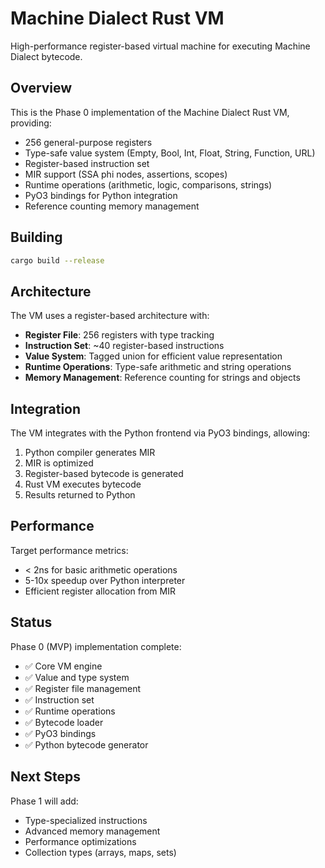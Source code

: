 # Machine Dialect Rust VM

High-performance register-based virtual machine for executing Machine Dialect bytecode.

## Overview

This is the Phase 0 implementation of the Machine Dialect Rust VM, providing:

- 256 general-purpose registers
- Type-safe value system (Empty, Bool, Int, Float, String, Function, URL)
- Register-based instruction set
- MIR support (SSA phi nodes, assertions, scopes)
- Runtime operations (arithmetic, logic, comparisons, strings)
- PyO3 bindings for Python integration
- Reference counting memory management

## Building

```bash
cargo build --release
```

## Architecture

The VM uses a register-based architecture with:

- **Register File**: 256 registers with type tracking
- **Instruction Set**: ~40 register-based instructions
- **Value System**: Tagged union for efficient value representation
- **Runtime Operations**: Type-safe arithmetic and string operations
- **Memory Management**: Reference counting for strings and objects

## Integration

The VM integrates with the Python frontend via PyO3 bindings, allowing:

1. Python compiler generates MIR
1. MIR is optimized
1. Register-based bytecode is generated
1. Rust VM executes bytecode
1. Results returned to Python

## Performance

Target performance metrics:

- \< 2ns for basic arithmetic operations
- 5-10x speedup over Python interpreter
- Efficient register allocation from MIR

## Status

Phase 0 (MVP) implementation complete:

- ✅ Core VM engine
- ✅ Value and type system
- ✅ Register file management
- ✅ Instruction set
- ✅ Runtime operations
- ✅ Bytecode loader
- ✅ PyO3 bindings
- ✅ Python bytecode generator

## Next Steps

Phase 1 will add:

- Type-specialized instructions
- Advanced memory management
- Performance optimizations
- Collection types (arrays, maps, sets)
